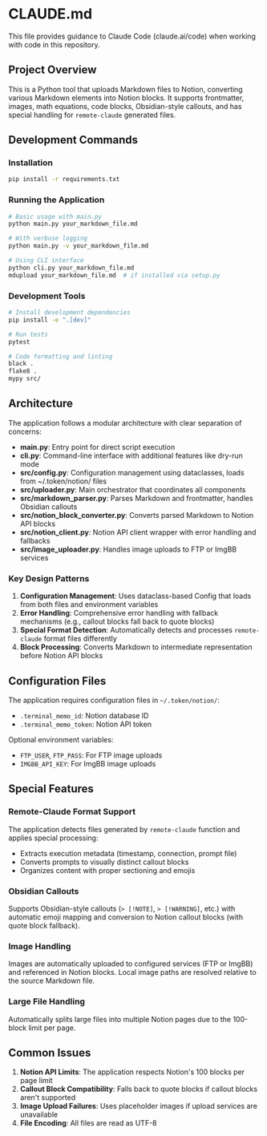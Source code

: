 # CLAUDE.md

This file provides guidance to Claude Code (claude.ai/code) when working with code in this repository.

## Project Overview

This is a Python tool that uploads Markdown files to Notion, converting various Markdown elements into Notion blocks. It supports frontmatter, images, math equations, code blocks, Obsidian-style callouts, and has special handling for `remote-claude` generated files.

## Development Commands

### Installation
```bash
pip install -r requirements.txt
```

### Running the Application
```bash
# Basic usage with main.py
python main.py your_markdown_file.md

# With verbose logging
python main.py -v your_markdown_file.md

# Using CLI interface
python cli.py your_markdown_file.md
mdupload your_markdown_file.md  # if installed via setup.py
```

### Development Tools
```bash
# Install development dependencies
pip install -e ".[dev]"

# Run tests
pytest

# Code formatting and linting
black .
flake8 .
mypy src/
```

## Architecture

The application follows a modular architecture with clear separation of concerns:

- **main.py**: Entry point for direct script execution
- **cli.py**: Command-line interface with additional features like dry-run mode
- **src/config.py**: Configuration management using dataclasses, loads from ~/.token/notion/ files
- **src/uploader.py**: Main orchestrator that coordinates all components
- **src/markdown_parser.py**: Parses Markdown and frontmatter, handles Obsidian callouts
- **src/notion_block_converter.py**: Converts parsed Markdown to Notion API blocks
- **src/notion_client.py**: Notion API client wrapper with error handling and fallbacks
- **src/image_uploader.py**: Handles image uploads to FTP or ImgBB services

### Key Design Patterns

1. **Configuration Management**: Uses dataclass-based Config that loads from both files and environment variables
2. **Error Handling**: Comprehensive error handling with fallback mechanisms (e.g., callout blocks fall back to quote blocks)
3. **Special Format Detection**: Automatically detects and processes `remote-claude` format files differently
4. **Block Processing**: Converts Markdown to intermediate representation before Notion API blocks

## Configuration Files

The application requires configuration files in `~/.token/notion/`:
- `.terminal_memo_id`: Notion database ID
- `.terminal_memo_token`: Notion API token

Optional environment variables:
- `FTP_USER`, `FTP_PASS`: For FTP image uploads
- `IMGBB_API_KEY`: For ImgBB image uploads

## Special Features

### Remote-Claude Format Support
The application detects files generated by `remote-claude` function and applies special processing:
- Extracts execution metadata (timestamp, connection, prompt file)
- Converts prompts to visually distinct callout blocks
- Organizes content with proper sectioning and emojis

### Obsidian Callouts
Supports Obsidian-style callouts (`> [!NOTE]`, `> [!WARNING]`, etc.) with automatic emoji mapping and conversion to Notion callout blocks (with quote block fallback).

### Image Handling
Images are automatically uploaded to configured services (FTP or ImgBB) and referenced in Notion blocks. Local image paths are resolved relative to the source Markdown file.

### Large File Handling
Automatically splits large files into multiple Notion pages due to the 100-block limit per page.

## Common Issues

1. **Notion API Limits**: The application respects Notion's 100 blocks per page limit
2. **Callout Block Compatibility**: Falls back to quote blocks if callout blocks aren't supported
3. **Image Upload Failures**: Uses placeholder images if upload services are unavailable
4. **File Encoding**: All files are read as UTF-8